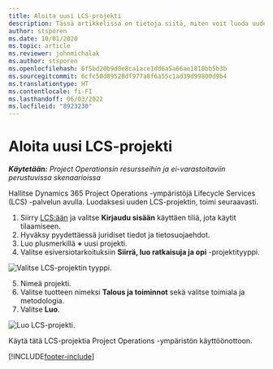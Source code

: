 ```yaml
---
title: Aloita uusi LCS-projekti
description: Tässä artikkelissa on tietoja siitä, miten voit luoda uuden projektin LCS:ssä Project Operations -ympäristöä varten.
author: stsporen
ms.date: 10/01/2020
ms.topic: article
ms.reviewer: johnmichalak
ms.author: stsporen
ms.openlocfilehash: 6f5bd20b9d0e8ca1ace1dd6a5a66ae1810bb5b3b
ms.sourcegitcommit: 6cfc50d89528df977a8f6a55c1ad39d99800d9b4
ms.translationtype: HT
ms.contentlocale: fi-FI
ms.lasthandoff: 06/03/2022
ms.locfileid: "8923230"
---
```

# <a name="start-a-new-lcs-project"></a>Aloita uusi LCS-projekti

_**Käytetään:** Project Operationsin resursseihin ja ei-varastoitaviin perustuvissa skenaarioissa_

Hallitse Dynamics 365 Project Operations -ympäristöjä Lifecycle Services (LCS) -palvelun avulla. Luodaksesi uuden LCS-projektin, toimi seuraavasti.

1. Siirry [LCS:ään](https://lcs.dynamics.com/Logon/Index) ja valitse **Kirjaudu sisään** käyttäen tiliä, jota käytit tilaamiseen.
2. Hyväksy pyydettäessä juridiset tiedot ja tietosuojaehdot.
3. Luo plusmerkillä **+** uusi projekti.
4. Valitse esiversiotarkoituksiin **Siirrä, luo ratkaisuja ja opi** -projektityyppi.

  ![Valitse LCS-projektin tyyppi.](./media/create-lcs-1.png)

5. Nimeä projekti. 
6. Valitse tuotteen nimeksi **Talous ja toiminnot** sekä valitse toimiala ja metodologia. 
7. Valitse **Luo**.

![Luo LCS-projekti.](./media/create-lcs-2.png)

Käytä tätä LCS-projektia Project Operations -ympäristön käyttöönottoon.



[!INCLUDE[footer-include](../includes/footer-banner.md)]